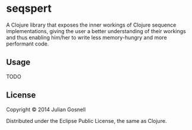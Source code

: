 # seqspert

A Clojure library that exposes the inner workings of Clojure sequence
implementations, giving the user a better understanding of their
workings and thus enabling him/her to write less memory-hungry and
more performant code.

## Usage

TODO

## License

Copyright © 2014 Julian Gosnell

Distributed under the Eclipse Public License, the same as Clojure.
